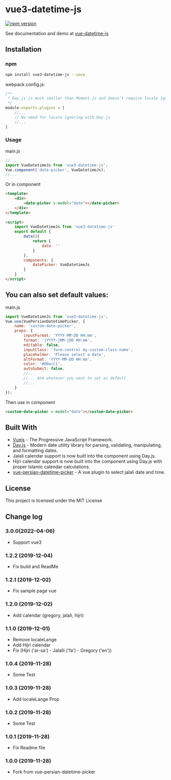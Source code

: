 # vue3-datetime-js

[![npm version](https://badge.fury.io/js/vue-datetime-js.svg)](https://www.npmjs.com/package/vue-datetime-js)

See documentation and demo at [vue-datetime-js](https://mahdadghasemian.github.io/vue-datetime-js)


## Installation

### npm
```bash
npm install vue3-datetime-js --save
```

webpack.config.js:
```javascript
/**
 * Day.js is much smaller than Moment.js and doesn't require locale ignoring
 */
module.exports.plugins = [
    //...
    // No need for locale ignoring with Day.js
    //...
]
```

### Usage

main.js
```javascript
//...
import VueDatetimeJs from 'vue3-datetime-js';
Vue.component('date-picker', VueDatetimeJs);
//...
```
Or in component
```html
<template>
    <div>
        <date-picker v-model="date"></date-picker>
    </div>
</template>
 
<script>
    import VueDatetimeJs from 'vue3-datetime-js'
    export default {
        data(){
            return {
                date: ''
            }
        },
        components: {
            datePicker: VueDatetimeJs
        }
    }
</script>
```

## You can also set default values: 
main.js
```javascript
import VueDatetimeJs from 'vue3-datetime-js';
Vue.use(VuePersianDatetimePicker, {
    name: 'custom-date-picker',
    props: {
        inputFormat: 'YYYY-MM-DD HH:mm',
        format: 'jYYYY-jMM-jDD HH:mm',
        editable: false,
        inputClass: 'form-control my-custom-class-name',
        placeholder: 'Please select a date',
        altFormat: 'YYYY-MM-DD HH:mm',
        color: '#00acc1',
        autoSubmit: false,
        //...  
        //... And whatever you want to set as default 
        //... 
    }
});
```
Then use in component
```html
<custom-date-picker v-model="date"></custom-date-picker>
```

## Built With
* [Vuejs](https://vuejs.org/) - The Progressive JavaScript Framework.
* [Day.js](https://day.js.org/) - Modern date utility library for parsing, validating, manipulating, and formatting dates.
* Jalali calendar support is now built into the component using Day.js.
* Hijri calendar support is now built into the component using Day.js with proper Islamic calendar calculations.
* [vue-persian-datetime-picker](https://github.com/talkhabi/vue-persian-datetime-picker.git) - A vue plugin to select jalali date and time.


## License

This project is licensed under the MIT License


## Change log

### 3.0.0(2022-04-06)

  * Support vue3

### 1.2.2 (2019-12-04)

  * Fix build and ReadMe

### 1.2.1 (2019-12-02)

  * Fix sample page vue

### 1.2.0 (2019-12-02)

  * Add calendar (gregory, jalali, hijri)

### 1.1.0 (2019-12-01)

  * Remove localeLange
  * Add Hijri calendar
  * Fix (Hijri ('ar-sa') - Jalalli ('fa') - Gregory ('en'))

### 1.0.4 (2019-11-28)

  * Some Test
  
### 1.0.3 (2019-11-28)

  * Add localeLange Prop
 
### 1.0.2 (2019-11-28)

  * Some Test
  
### 1.0.1 (2019-11-28)

  * Fix Readme file

### 1.0.0 (2019-11-28)

  * Fork from vue-persian-datetime-picker
